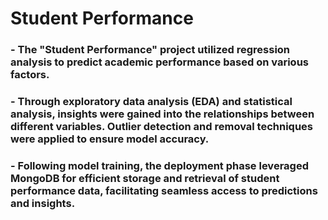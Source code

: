 # Student Performance

### - The "Student Performance" project utilized regression analysis to predict academic performance based on various factors. 
### -  Through exploratory data analysis (EDA) and statistical analysis, insights were gained into the relationships between different variables. Outlier detection and removal techniques were applied to ensure model accuracy.
### - Following model training, the deployment phase leveraged **MongoDB** for efficient storage and retrieval of student performance data, facilitating seamless access to predictions and insights.
